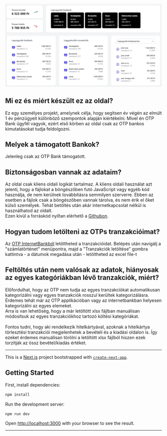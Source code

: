 ![](/public/og-image.jpg?raw=true)

## Mi ez és miért készült ez az oldal?

Ez egy személyes projekt, amelynek célja, hogy segítsen év végén az elmúlt 1 év pénzügyeit különböző szempontok alapján kiértékelni. Mivel én OTP Bank ügyfél vagyok, ezért első körben az oldal csak az OTP bankos kimutatásokat tudja feldolgozni.

## Melyek a támogatott Bankok?

Jelenleg csak az OTP Bank támogatott.

## Biztonságosban vannak az adataim?

Az oldal csak kliens oldali logikát tartalmaz. A kliens oldali használat azt jelenti, hogy a fájlokat a böngészőben futó JavaScript vagy egyéb kód használja,
de nem kerülnek továbbításra semmilyen szerverre. Ebben az esetben a fájlok csak a böngészőben vannak tárolva, és nem érik el őket külső személyek.
Tehát betöltés után akár internetkapcsolat nélkül is használhatod az oldalt.<br> Ezen kívül a forráskód nyíltan elérhető
a <a href="https://github.com/gasparrobi/budget.robi.dev" target="_blank" rel="noreferrer noopener">Githubon</a>.

## Hogyan tudom letölteni az OTPs tranzakcióimat?

Az <a href="https://internetbank.otpbank.hu/" target="_blank" rel="noreferrer noopener">OTP InternetBankból</a>
letöltheted a tranzakcióidat. Belépés után navigálj a "számlatörténet" menüpontra, majd
a "Tranzakciók letöltése" gombra kattintva - a dátumok megadása után - letöltheted az excel file-t

## Feltöltés után nem valósak az adatok, hiányosak az egyes kategóriákban lévő tranzakciók, miért?

Előfordulhat, hogy az OTP nem tudja az egyes tranzakciókat automatikusan kategorizálni vagy egyes tranzakciók rosszul kerültek kategorizálásra.
Érdemes tehát már az OTP applikációban vagy az internetbankban helyesen kategorizálni az egyes elemeket.<br />
Arra is van lehetőség, hogy a már letöltött xlsx fájlban manuálisan módosítsuk az egyes tranzakciókhoz tartozó költési kategóriákat.<br /> <br />
Fontos tudni, hogy aki rendelkezik hitelkártyával, azoknak a hitelkártya törlesztési tranzakciói megjelenhetek a bevételi és a kiadási oldalon is.
Így ezeket érdemes manuálisan törölni a letöltött xlsx fájlból hiszen ezek torzítják az össz bevétel/kiadás értéket.

---

This is a [Next.js](https://nextjs.org/) project bootstrapped with [`create-next-app`](https://github.com/vercel/next.js/tree/canary/packages/create-next-app).

## Getting Started

First, install dependencies:

```bash
npm install
```

Run the development server:

```bash
npm run dev
```

Open [http://localhost:3000](http://localhost:3000) with your browser to see the result.

---
